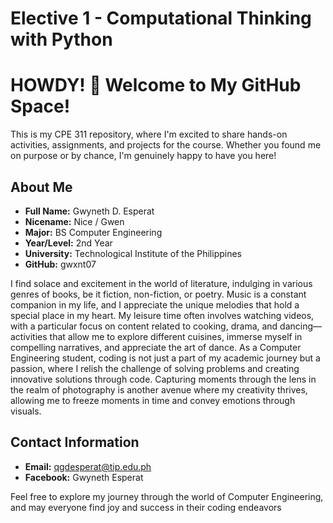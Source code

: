 # Elective 1 - Computational Thinking with Python

# HOWDY! 👋 Welcome to My GitHub Space!

This is my CPE 311 repository, where I'm excited to share hands-on activities, assignments, and projects for the course. Whether you found me on purpose or by chance, I'm genuinely happy to have you here!
 
## About Me

- **Full Name:** Gwyneth D. Esperat
- **Nicename:** Nice / Gwen 
- **Major:** BS Computer Engineering
- **Year/Level:** 2nd Year
- **University:** Technological Institute of the Philippines
- **GitHub:** gwxnt07

I find solace and excitement in the world of literature, indulging in various genres of books, be it fiction, non-fiction, or poetry. Music is a constant companion in my life, and I appreciate the unique melodies that hold a special place in my heart. My leisure time often involves watching videos, with a particular focus on content related to cooking, drama, and dancing—activities that allow me to explore different cuisines, immerse myself in compelling narratives, and appreciate the art of dance. As a Computer Engineering student, coding is not just a part of my academic journey but a passion, where I relish the challenge of solving problems and creating innovative solutions through code. Capturing moments through the lens in the realm of photography is another avenue where my creativity thrives, allowing me to freeze moments in time and convey emotions through visuals.
  
## Contact Information

- **Email:** qgdesperat@tip.edu.ph
- **Facebook:** Gwyneth Esperat

Feel free to explore my journey through the world of Computer Engineering, and may everyone find joy and success in their coding endeavors
